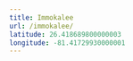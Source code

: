 ```yaml
---
title: Immokalee
url: /immokalee/
latitude: 26.418689800000003
longitude: -81.41729930000001
---
```

